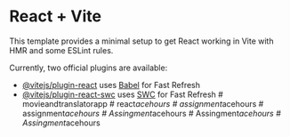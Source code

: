 # React + Vite

This template provides a minimal setup to get React working in Vite with HMR and some ESLint rules.

Currently, two official plugins are available:

- [@vitejs/plugin-react](https://github.com/vitejs/vite-plugin-react/blob/main/packages/plugin-react/README.md) uses [Babel](https://babeljs.io/) for Fast Refresh
- [@vitejs/plugin-react-swc](https://github.com/vitejs/vite-plugin-react-swc) uses [SWC](https://swc.rs/) for Fast Refresh
#   m o v i e a n d t r a n s l a t o r a p p  
 #   r e a c t _ a c e h o u r s  
 #   a s s i g n m e n t _ a c e h o u r s  
 #   a s s i g n m e n t _ a c e h o u r s  
 #   A s s i n g m e n t _ a c e h o u r s  
 #   A s s i n g m e n t _ a c e h o u r s  
 #   A s s i n g m e n t _ a c e h o u r s  
 